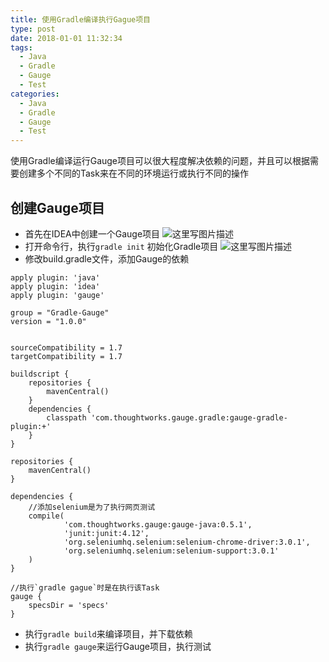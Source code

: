 ```yaml
---
title: 使用Gradle编译执行Gague项目
type: post
date: 2018-01-01 11:32:34
tags:
  - Java
  - Gradle
  - Gauge
  - Test
categories:
  - Java
  - Gradle
  - Gauge
  - Test
---
```


使用Gradle编译运行Gauge项目可以很大程度解决依赖的问题，并且可以根据需要创建多个不同的Task来在不同的环境运行或执行不同的操作

## 创建Gauge项目

- 首先在IDEA中创建一个Gauge项目
  ![这里写图片描述](http://img.blog.csdn.net/20170216213149019?watermark/2/text/aHR0cDovL2Jsb2cuY3Nkbi5uZXQvdTAxMzM2MDg1MA==/font/5a6L5L2T/fontsize/400/fill/I0JBQkFCMA==/dissolve/70/gravity/SouthEast)
- 打开命令行，执行`gradle init` 初始化Gradle项目
  ![这里写图片描述](http://img.blog.csdn.net/20170216213209779?watermark/2/text/aHR0cDovL2Jsb2cuY3Nkbi5uZXQvdTAxMzM2MDg1MA==/font/5a6L5L2T/fontsize/400/fill/I0JBQkFCMA==/dissolve/70/gravity/SouthEast)
- 修改build.gradle文件，添加Gauge的依赖

```
apply plugin: 'java'
apply plugin: 'idea'
apply plugin: 'gauge'

group = "Gradle-Gauge"
version = "1.0.0"


sourceCompatibility = 1.7
targetCompatibility = 1.7

buildscript {
    repositories {
        mavenCentral()
    }
    dependencies {
        classpath 'com.thoughtworks.gauge.gradle:gauge-gradle-plugin:+'
    }
}

repositories {
    mavenCentral()
}

dependencies {
    //添加selenium是为了执行网页测试
    compile(
            'com.thoughtworks.gauge:gauge-java:0.5.1',
            'junit:junit:4.12',
            'org.seleniumhq.selenium:selenium-chrome-driver:3.0.1',
            'org.seleniumhq.selenium:selenium-support:3.0.1'
    )
}

//执行`gradle gague`时是在执行该Task
gauge {
    specsDir = 'specs'
}
```

- 执行`gradle build`来编译项目，并下载依赖
- 执行`gradle gauge`来运行Gauge项目，执行测试
